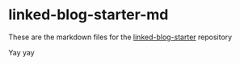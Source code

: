 # linked-blog-starter-md
These are the markdown files for the [linked-blog-starter](https://github.com/matthewwong525/linked-blog-starter) repository


Yay yay
